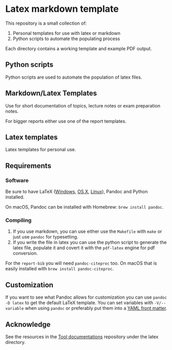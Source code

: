 # Latex markdown template

This repository is a small collection of:

1. Personal templates for use with latex or markdown
2. Python scripts to automate the populating process

Each directory contains a working template and example PDF output.

## Python scripts

Python scripts are used to automate the population of latex files.

## Markdown/Latex Templates

Use for short documentation of topics, lecture notes or exam preparation notes.

For bigger reports either use one of the report templates.

## Latex templates

Latex templates for personal use.

## Requirements

### Software

Be sure to have LaTeX ([Windows](http://miktex.org/), [OS X](https://tug.org/mactex/),
[Linux](http://latex-project.org/)), Pandoc and Python installed.

On macOS, Pandoc can be installed with Homebrew: `brew install pandoc`.

### Compiling

1. If you use markdown, you can use either use the `Makefile` with `make` or just use `pandoc` for typesetting.
2. If you write the file in latex you can use the python script to generate the latex file, populate it and covert it with the `pdf-latex` engine for pdf conversion.

For the `report-bib` you will need `pandoc-citeproc` too. On macOS that is easily installed with
`brew install pandoc-citeproc`.

## Customization

If you want to see what Pandoc allows for customization you can use `pandoc -D latex` to get the
default LaTeX template. You can set variables with `-V/--variable` when using `pandoc` or preferably
put them into a [YAML front matter](http://assemble.io/docs/YAML-front-matter.html).

## Acknowledge

See the resources in the [Tool documentations](https://github.com/daniel-vera-g/tool-documentations) repository under the latex directory.
